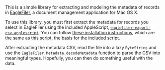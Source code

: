 This is a simple library for extracting and modeling the metadata of records in
[EagleFiler](https://c-command.com/eaglefiler/), a document management
application for Mac OS X.

To use this library, you must first extract the metadata for records you select
in EagleFiler using the included AppleScript,
[`eaglefiler-export-csv.applescript`](./eaglefiler-export-csv.applescript). You
can follow [these installation instructions](https://c-command.com/scripts/),
which are the same as [this
script](https://c-command.com/scripts/eaglefiler/export-csv), the basis for the
included script.

After extracting the metadata CSV, read the file into a lazy `ByteString` and
use the `EagleFiler.Metadata.decodeMetadata` function to parse the CSV into
meaningful types. Hopefully, you can then do something useful with the data.
